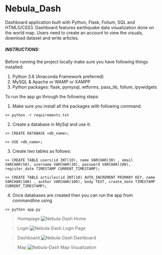 # Nebula_Dash
Dashboard application built with Python, Flask, Folium, SQL and HTML5/CSS3. Dashboard features earthquake data visualization done on the world map. Users need to create an account to view the visuals, download dataset and write articles.

##### INSTRUCTIONS:

Before running the project locally make sure you have following things installed:
1. Python 3.6 (Anaconda Framework preferred)
2. MySQL & Apache or WAMP or XAMPP
3. Python packages:
  flask, pymysql, wtforms, pass_lib, folium, ipywidgets
  

To run the app go through the following steps:
1. Make sure you install all the packages with following command.
```
>> python -r requirements.txt
```

2. Create a database in MySql and use it:
```
>> CREATE DATABASE <db_name>;

>> USE <db_name>;
```

3. Create two tables as follows:
```
>> CREATE TABLE users(id INT(10), name VARCHAR(30) , email VARCHAR(50), username VARCHAR(30), password VARCHAR(100), register_date TIMESTAMP CURRENT_TIMESTAMP);

>> CREATE TABLE articles(id INT(10) AUTO_INCREMENT PRIMARY KEY, name VARCHAR(100) , author VARCHAR(100), body TEXT, create_date TIMESTAMP CURRENT_TIMESTAMP);
```

4. Once databases are created then you can run the app from commandline using
  ```
>> python app.py
```

>Homepage
![Nebula-Dash Home](https://github.com/pratikpatil1592/Nebula_Dash/blob/master/images/Home.jpg)

> Login
![Nebula-Dash Login Page](https://github.com/pratikpatil1592/Nebula_Dash/blob/master/images/Login.jpg)

> Dashboard
![Nebula-Dash Dashboard](https://github.com/pratikpatil1592/Nebula_Dash/blob/master/images/Dashboard.jpg)

> Map
![Nebula-Dash Map Visualization](https://github.com/pratikpatil1592/Nebula_Dash/blob/master/images/Map.jpg)
